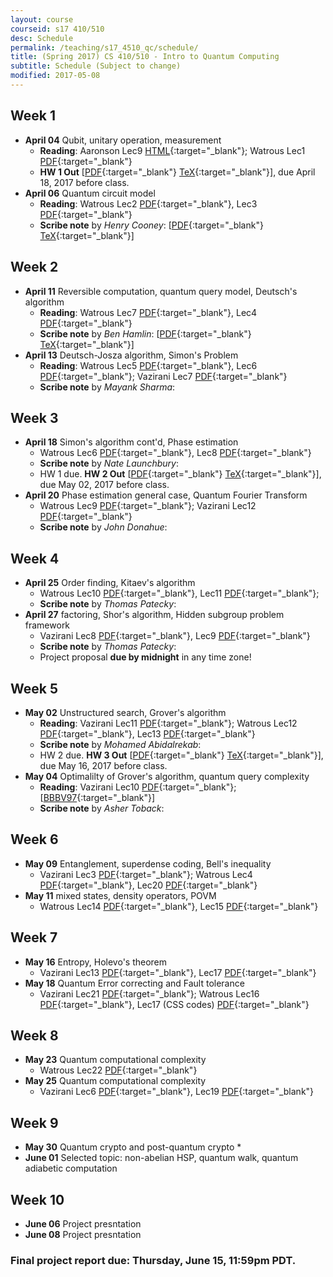 ```yaml
---
layout: course
courseid: s17 410/510
desc: Schedule
permalink: /teaching/s17_4510_qc/schedule/
title: (Spring 2017) CS 410/510 - Intro to Quantum Computing
subtitle: Schedule (Subject to change)
modified: 2017-05-08
---
```


## Week 1 
* **April 04** Qubit, unitary operation, measurement
    *  **Reading**: Aaronson Lec9 [HTML](http://www.scottaaronson.com/democritus/lec9.html){:target="_blank"}; Watrous Lec1 [PDF](https://cs.uwaterloo.ca/~watrous/CPSC519/LectureNotes/01.pdf){:target="_blank"}
    *  **HW 1 Out** [[PDF]({{base}}/teaching/s17_4510_qc/s17_qc_hw1.pdf){:target="_blank"} [TeX]({{base}}/teaching/s17_4510_qc/s17_qc_hw1.tex){:target="_blank"}], due April 18, 2017 before class. 
* **April 06** Quantum circuit model
    *  **Reading**: Watrous Lec2 [PDF](https://cs.uwaterloo.ca/~watrous/CPSC519/LectureNotes/02.pdf){:target="_blank"}, Lec3 [PDF](https://cs.uwaterloo.ca/~watrous/CPSC519/LectureNotes/03.pdf){:target="_blank"}
    *  **Scribe note** by _Henry Cooney_: [[PDF]({{base}}/teaching/s17_4510_qc/170406_hc.pdf){:target="_blank"} [TeX]({{base}}/teaching/s17_4510_qc/170406_hc.tex){:target="_blank"}]

## Week 2 
*  **April 11** Reversible computation, quantum query model, Deutsch's algorithm
    *  **Reading**: Watrous Lec7 [PDF](https://cs.uwaterloo.ca/~watrous/CPSC519/LectureNotes/07.pdf){:target="_blank"}, Lec4 [PDF](https://cs.uwaterloo.ca/~watrous/CPSC519/LectureNotes/04.pdf){:target="_blank"}
    *  **Scribe note** by _Ben Hamlin_: [[PDF]({{base}}/teaching/s17_4510_qc/170411_bh.pdf){:target="_blank"} [TeX]({{base}}/teaching/s17_4510_qc/170411_bh.tex){:target="_blank"}]
*  **April 13** Deutsch-Josza algorithm, Simon's Problem
    *  **Reading**: Watrous Lec5 [PDF](https://cs.uwaterloo.ca/~watrous/CPSC519/LectureNotes/05.pdf){:target="_blank"}, Lec6 [PDF](https://cs.uwaterloo.ca/~watrous/CPSC519/LectureNotes/06.pdf){:target="_blank"}; Vazirani Lec7 [PDF](https://people.eecs.berkeley.edu/~vazirani/s07quantum/notes/lecture7.pdf){:target="_blank"}  
    *  **Scribe note** by _Mayank Sharma_: <!--[[PDF]({{base}}/teaching/s17_4510_qc/){:target="_blank"} [TeX]({{base}}/teaching/s17_4510_qc/){:target="_blank"}]-->
	
## Week 3
*  **April 18** Simon's algorithm cont'd, Phase estimation
   *  Watrous Lec6 [PDF](https://cs.uwaterloo.ca/~watrous/CPSC519/LectureNotes/06.pdf){:target="_blank"}, Lec8 [PDF](https://cs.uwaterloo.ca/~watrous/CPSC519/LectureNotes/08.pdf){:target="_blank"}
    *  **Scribe note** by _Nate Launchbury_: <!--[[PDF]({{base}}/teaching/s17_4510_qc/){:target="_blank"} [TeX]({{base}}/teaching/s17_4510_qc/){:target="_blank"}]-->
    *  HW 1 due.  **HW 2
      Out**
      [[PDF]({{base}}/teaching/s17_4510_qc/s17_qc_hw2.pdf){:target="_blank"}
      [TeX]({{base}}/teaching/s17_4510_qc/s17_qc_hw2.tex){:target="_blank"}],
      due May 02, 2017 before class.
*  **April 20** Phase estimation general case, Quantum Fourier Transform
    * Watrous Lec9 [PDF](https://cs.uwaterloo.ca/~watrous/CPSC519/LectureNotes/09.pdf){:target="_blank"}; Vazirani Lec12 [PDF](https://people.eecs.berkeley.edu/~vazirani/s07quantum/notes/phase.pdf){:target="_blank"}  
	*  **Scribe note** by _John Donahue_: <!--[[PDF]({{base}}/teaching/s17_4510_qc/){:target="_blank"} [TeX]({{base}}/teaching/s17_4510_qc/){:target="_blank"}]-->	  

## Week 4
*  **April 25** Order finding, Kitaev's algorithm
   *  Watrous Lec10 [PDF](https://cs.uwaterloo.ca/~watrous/CPSC519/LectureNotes/10.pdf){:target="_blank"}, Lec11 [PDF](https://cs.uwaterloo.ca/~watrous/CPSC519/LectureNotes/11.pdf){:target="_blank"}; 
    *  **Scribe note** by _Thomas Patecky_: <!--[[PDF]({{base}}/teaching/s17_4510_qc/170406_hc.pdf){:target="_blank"} [TeX]({{base}}/teaching/s17_4510_qc/170406_hc.tex){:target="_blank"}]-->
*  **April 27** factoring, Shor's algorithm, Hidden subgroup problem
   framework
    *  Vazirani Lec8 [PDF](https://people.eecs.berkeley.edu/~vazirani/s07quantum/notes/factoring1.pdf){:target="_blank"}, Lec9 [PDF](https://people.eecs.berkeley.edu/~vazirani/s07quantum/notes/lec9.pdf){:target="_blank"}
    *  **Scribe note** by _Thomas Patecky_: <!--[[PDF]({{base}}/teaching/s17_4510_qc/170406_hc.pdf){:target="_blank"} [TeX]({{base}}/teaching/s17_4510_qc/170406_hc.tex){:target="_blank"}]-->
    * Project proposal **due by midnight** in any time zone!
	
## Week 5
*  **May 02** Unstructured search, Grover's algorithm
   *  **Reading**: Vazirani Lec11 [PDF](https://people.eecs.berkeley.edu/~vazirani/s07quantum/notes/grover.pdf){:target="_blank"}; Watrous Lec12 [PDF](https://cs.uwaterloo.ca/~watrous/CPSC519/LectureNotes/12.pdf){:target="_blank"}, Lec13 [PDF](https://cs.uwaterloo.ca/~watrous/CPSC519/LectureNotes/13.pdf){:target="_blank"}
    *  **Scribe note** by _Mohamed Abidalrekab_: <!--[[PDF]({{base}}/teaching/s17_4510_qc/){:target="_blank"} [TeX]({{base}}/teaching/s17_4510_qc/){:target="_blank"}]-->
   *  HW 2 due.  **HW 3
      Out**
      [[PDF]({{base}}/teaching/s17_4510_qc/s17_qc_hw3.pdf){:target="_blank"}
      [TeX]({{base}}/teaching/s17_4510_qc/s17_qc_hw3.tex){:target="_blank"}],
      due May 16, 2017 before class.
*  **May 04** Optimalilty of Grover's algorithm, quantum query complexity
    *  **Reading**: Vazirani Lec10 [PDF](https://people.eecs.berkeley.edu/~vazirani/s07quantum/notes/lec10.pdf){:target="_blank"}; [[BBBV97](https://arxiv.org/pdf/quant-ph/9701001.pdf){:target="_blank"}]
    *  **Scribe note** by _Asher Toback_: <!--[[PDF]({{base}}/teaching/s17_4510_qc/){:target="_blank"} [TeX]({{base}}/teaching/s17_4510_qc/){:target="_blank"}]-->
   
## Week 6
*  **May 09** Entanglement, superdense coding, Bell's inequality
    *  Vazirani Lec3 [PDF](https://people.eecs.berkeley.edu/~vazirani/s07quantum/notes/lecture3.pdf){:target="_blank"}; Watrous Lec4 [PDF](https://cs.uwaterloo.ca/~watrous/CPSC519/LectureNotes/04.pdf){:target="_blank"}, Lec20 [PDF](https://cs.uwaterloo.ca/~watrous/CPSC519/LectureNotes/20.pdf){:target="_blank"}
*  **May 11** mixed states, density operators, POVM 
   *  Watrous Lec14 [PDF](https://cs.uwaterloo.ca/~watrous/CPSC519/LectureNotes/14.pdf){:target="_blank"}, Lec15 [PDF](https://cs.uwaterloo.ca/~watrous/CPSC519/LectureNotes/15.pdf){:target="_blank"}
   
## Week 7
*  **May 16** Entropy, Holevo's theorem
   *  Vazirani Lec13 [PDF](https://people.eecs.berkeley.edu/~vazirani/s07quantum/notes/qinfo.pdf){:target="_blank"}, Lec17 [PDF](https://people.eecs.berkeley.edu/~vazirani/s07quantum/notes/lec17/lec17.pdf){:target="_blank"}
*  **May 18** Quantum Error correcting and Fault tolerance
   *  Vazirani Lec21 [PDF](https://people.eecs.berkeley.edu/~vazirani/s07quantum/notes/qecc.pdf){:target="_blank"}; Watrous Lec16 [PDF](https://cs.uwaterloo.ca/~watrous/CPSC519/LectureNotes/16.pdf){:target="_blank"}, Lec17 (CSS codes) [PDF](https://cs.uwaterloo.ca/~watrous/CPSC519/LectureNotes/17.pdf){:target="_blank"}
 
## Week 8
*  **May 23** Quantum computational complexity
   *  Watrous Lec22 [PDF](https://cs.uwaterloo.ca/~watrous/CPSC519/LectureNotes/22.pdf){:target="_blank"} 
*  **May 25** Quantum computational complexity
   *  Vazirani Lec6 [PDF](https://people.eecs.berkeley.edu/~vazirani/s07quantum/notes/lecture6.pdf){:target="_blank"}, Lec19 [PDF](https://people.eecs.berkeley.edu/~vazirani/s07quantum/notes/qma.pdf){:target="_blank"} 
   
## Week 9
*  **May 30** Quantum crypto and post-quantum crypto 
   *  
*  **June 01** Selected topic: non-abelian HSP, quantum walk, quantum adiabetic computation 

## Week 10
*  **June 06** Project presntation
*  **June 08** Project presntation

### Final project report due: Thursday, June 15, 11:59pm PDT. 
